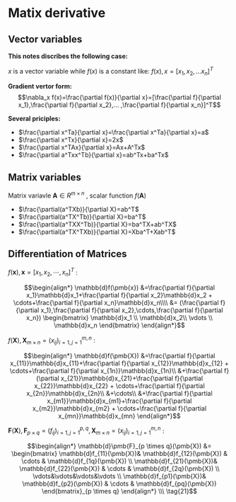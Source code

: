 # Matix derivative

## Vector variables
**This notes discribes the following case:**

$x$ is a vector variable while $f(x)$ is a constant like: $f(x), x=[x_1,x_2,...x_n]^T$

**Gradient vertor form:**
$$\nabla_x f(x)=\frac{\partial f(x)}{\partial x}=[\frac{\partial f}{\partial x_1},\frac{\partial f}{\partial x_2},... ,\frac{\partial f}{\partial x_n}]^T$$

**Several priciples:**
- $\frac{\partial x^Ta}{\partial x}=\frac{\partial x^Ta}{\partial x}=a$
- $\frac{\partial x^Tx}{\partial x}=2x$
- $\frac{\partial x^TAx}{\partial x}=Ax+A^Tx$
- $\frac{\partial a^Txx^Tb}{\partial x}=ab^Tx+ba^Tx$



## Matrix variables

Matrix variavle $\textbf{A} \in R^{m \times n}$ , scalar function $f(\textbf{A})$

- $\frac{\partial(a^TXb)}{\partial X}=ab^T$
- $\frac{\partial(a^TX^Tb)}{\partial X}=ba^T$
- $\frac{\partial(a^TXX^Tb)}{\partial X}=ba^TX+ab^TX$
- $\frac{\partial(a^TX^TXb)}{\partial X}=Xba^T+Xab^T$

## Differentiation of Matrices
$f(\pmb{x}),\pmb{x}=[x_1,x_2,\cdots,x_n]^T$ :

$$\begin{align*} \mathbb{d}f(\pmb{x}) &=\frac{\partial f}{\partial x_1}\mathbb{d}x_1+\frac{\partial f}{\partial x_2}\mathbb{d}x_2 + \cdots+\frac{\partial f}{\partial x_n}\mathbb{d}x_n\\\\ &= (\frac{\partial f}{\partial x_1},\frac{\partial f}{\partial x_2},\cdots,\frac{\partial f}{\partial x_n}) \begin{bmatrix} \mathbb{d}x_1 \\ \mathbb{d}x_2\\ \vdots \\ \mathbb{d}x_n \end{bmatrix} \end{align*}$$

$f(\pmb{X}),\pmb{X}_{m\times n}=(x_{ij})_{i=1,j=1}^{m,n}$ :

$$\begin{align*} \mathbb{d}f(\pmb{X}) &=\frac{\partial f}{\partial x_{11}}\mathbb{d}x_{11}+\frac{\partial f}{\partial x_{12}}\mathbb{d}x_{12} + \cdots+\frac{\partial f}{\partial x_{1n}}\mathbb{d}x_{1n}\\ &+\frac{\partial f}{\partial x_{21}}\mathbb{d}x_{21}+\frac{\partial f}{\partial x_{22}}\mathbb{d}x_{22} + \cdots+\frac{\partial f}{\partial x_{2n}}\mathbb{d}x_{2n}\\ &+\cdots\\ &+\frac{\partial f}{\partial x_{m1}}\mathbb{d}x_{m1}+\frac{\partial f}{\partial x_{m2}}\mathbb{d}x_{m2} + \cdots+\frac{\partial f}{\partial x_{mn}}\mathbb{d}x_{mn} \end{align*}$$

$\pmb{F}(\pmb{X}),\pmb{F}_{p\times q}=(f_{ij})_{i=1,j=1}^{p,q},\pmb{X}_{m \times n}=(x_{ij})_{i=1,j=1}^{m,n}$ :

$$\begin{align*} \mathbb{d}\pmb{F}_{p \times q}(\pmb{X}) &= \begin{bmatrix} \mathbb{d}f_{11}(\pmb{X})& \mathbb{d}f_{12}(\pmb{X}) & \cdots & \mathbb{d}f_{1q}(\pmb{X}) \\ \mathbb{d}f_{21}(\pmb{X})& \mathbb{d}f_{22}(\pmb{X}) & \cdots & \mathbb{d}f_{2q}(\pmb{X}) \\ \vdots&\vdots&\vdots&\vdots \\ \mathbb{d}f_{p1}(\pmb{X})& \mathbb{d}f_{p2}(\pmb{X}) & \cdots & \mathbb{d}f_{pq}(\pmb{X}) \end{bmatrix}_{p \times q} \end{align*} \\\ \tag{21}$$